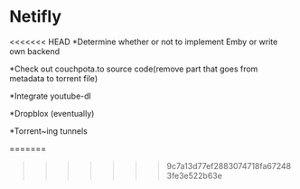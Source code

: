 # Netifly
<<<<<<< HEAD
*Determine whether or not to implement Emby or write own backend

*Check out couchpota.to source code(remove part that goes from metadata to torrent file)

*Integrate youtube-dl

*Dropblox (eventually)

*Torrent~ing tunnels

=======
>>>>>>> 9c7a13d77ef2883074718fa672483fe3e522b63e
